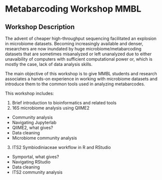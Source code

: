 # Metabarcoding Workshop MMBL
## Workshop Description
The advent of cheaper high-throughput sequencing facilitated an explosion in microbiome datasets. Becoming increasingly available and denser, researchers are now inundated by huge microbiome/metabarcoding datasets that are sometimes misanalyzed or left unanalyzed due to either unavaibility of computers with sufficient computational power or, which is mostly the case, lack of data analysis skills.

The main objective of this workshop is to give MMBL students and research associates a hands-on experience in working with microbiome datasets and introduce them to the common tools used in analyzing metabarcodes.

This workshop includes:
1. Brief introduction to bioinformatics and related tools
2. 16S microbiome analysis using QIIME2 
- Community analysis
- Navigating Jupyterlab
- QIIME2, what gives?
- Data cleaning
- Microbiome community analysis
3. ITS2 Symbiodiniaceae workflow in R and RStudio
- Symportal, what gives?
- Navigating RStudio
- Data cleaning
- ITS2 community analysis
